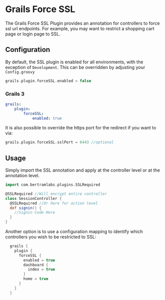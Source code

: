 Grails Force SSL
================

The Grails Force SSL Plugin provides an annotation for controllers to force ssl url endpoints. For example, you may want to restrict a shopping cart page or login page to SSL.


Configuration
-------------
By default, the SSL plugin is enabled for all environments, with the exception of `Development`. This can be overridden by adjusting your `Config.groovy`

```groovy
grails.plugin.forceSSL.enabled = false
```

### Grails 3

```yaml
grails:
    plugin:
        forceSSL:
            enabled: true
```



It is also possible to override the https port for the redirect if you want to via:

```groovy
grails.plugin.forceSSL.sslPort = 6443 //optional
```

Usage
-----
Simply import the SSL annotation and apply at the controller level or at the annotation level.

```groovy
import com.bertramlabs.plugins.SSLRequired

@SSLRequired //Will encrypt entire controller
class SessionController {
  @SSLRequired //Or here for action level
  def signin() {
    //Signin Code Here
  }
}
```

Another option is to use a configuration mapping to identify which controllers you wish to be restricted to SSL:

```groovy
  grails {
    plugin {
      forceSSL {
        enabled = true
        dashboard {
          index = true
        }
        home = true
      }
    }       
  }
```